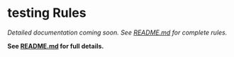 # testing Rules

*Detailed documentation coming soon. See [README.md](../README.md) for complete rules.*

**See [README.md](../README.md) for full details.**
